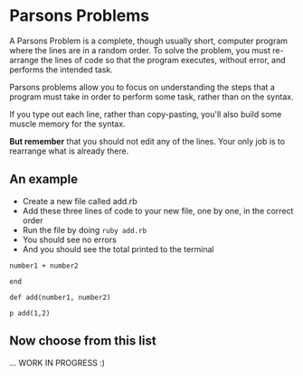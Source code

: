 # Parsons Problems

A Parsons Problem is a complete, though usually short, computer program where the lines are in a random order.  To solve the problem, you must re-arrange the lines of code so that the program executes, without error, and performs the intended task.

Parsons problems allow you to focus on understanding the steps that a program must take in order to perform some task, rather than on the syntax.

If you type out each line, rather than copy-pasting, you'll also build some muscle memory for the syntax.

**But remember** that you should not edit any of the lines.  Your only job is to rearrange what is already there.

## An example
* Create a new file called add.rb
* Add these three lines of code to your new file, one by one, in the correct order
* Run the file by doing `ruby add.rb`
* You should see no errors
* And you should see the total printed to the terminal

`number1 + number2`

`end`

`def add(number1, number2)`

`p add(1,2)`

## Now choose from this list

... WORK IN PROGRESS :)
